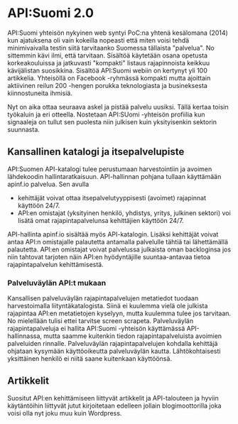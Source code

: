 # API:Suomi 2.0
API:Suomi yhteisön nykyinen web syntyi PoC:na yhtenä kesälomana (2014) kun ajatuksena oli vain kokeilla nopeasti että miten voisi tehdä minimivaivalla testin siitä tarvitaanko Suomessa tällaista "palvelua". No sittemmin kävi ilmi, että tarvitaan. Sisältöä käytetään osana opetusta korkeakouluissa ja jatkuvasti "kompakti" listaus rajapinnoista keikkuu kävijälistan suosikkina. Sisältöä API:Suomi webiin on kertynyt yli 100 artikkelia. Yhteisöllä on Facebook -ryhmässä kompakti mutta ajoittain aktiivinen reilun 200 -hengen porukka teknologiasta ja busineksesta kiinnostuneita ihmisiä. 

Nyt on aika ottaa seuraava askel ja pistää palvelu uusiksi. Tällä kertaa toisin työkaluin ja eri otteella. Nostetaan API:SUomi -yhteisön profiilia kun signaaleja on tullut sen puolesta niin julkisen kuin yksityisenkin sektorin suunnasta. 

## Kansallinen katalogi ja itsepalvelupiste
API:Suomen API-katalogi tulee perustumaan harvestointiin ja avoimen lähdekoodin hallintaratkaisuun. API-hallinnan pohjana tullaan käyttämään apinf.io palvelua. Sen avulla 
* kehittäjät voivat ottaa itsepalvelutyyppisesti (avoimet) rajapinnat käyttöön 24/7. 
* API:en omistajat (yksityinen henkilö, yhdistys, yritys, julkinen sektori) voi lisätä omat rajapintapalvelunsa kehittäjien käyttöön 24/7. 

API-hallinta apinf.io sisältää myös API-katalogin. Lisäksi kehittäjät voivat antaa API:n omistajalle palautetta antamalla palvelulle tähtiä tai lähettämällä palautetta. API:en omistajat voivat palvelussa julkaista oman backloginsa jos niin tahtovat tarjoten näin API:en hyödyntäjille suuntaa-antavaa tietoa rajapintapalvelun kehittämisestä.  

### Palveluväylän API:t mukaan

Kansallisen palveluväylän rajapintapalvelujen metatiedot tuodaan harvestoimalla liityntäkatalogista. Siinä ei kuulemma vielä ole julkista rajapintaa API:en metatietojen kyselyyn, mutta kuulemma tulee jos tarvitaan. No mielellään tulisi ettei tarvitse screen scrapeta. Palveluväylän rajapintapalveluja ei hallita API:Suomi -yhteisön käyttämässä API-hallinnassa, mutta saamme kuitenkin tiedon rajapintapalveluista avoimien palveluiden rinnalle. Palveluväylän rajapintapalvelujen kohdalla kehittäjä ohjataan kysymään käyttöoikeutta palveluväylän kautta. Lähtökohtaisesti yksittäinen henkilö ei niitä saane kuitenkaan käyttöönsä. 

## Artikkelit

Suositut API:en kehittämiseen liittyvät artikkelit ja API-talouteen ja hyviin käytäntöihin liittyvät jutut kirjoitetaan edelleen jollain blogimoottorilla joka voisi olla nyt joku muu kuin Wordpress. 

## 
